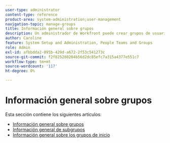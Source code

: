 ```yaml
---
user-type: administrator
content-type: reference
product-area: system-administration;user-management
navigation-topic: manage-groups
title: Información general sobre grupos
description: Un administrador de Workfront puede crear grupos de usuarios que coincidan con la estructura del departamento. Los grupos son similares pero distintos de los equipos y las empresas. El administrador de Workfront concede a los grupos el acceso a las áreas de Workfront en las que necesitan trabajar y comunicarse. Cada grupo puede mantener su información de Workfront, como usuarios, plantillas, formularios personalizados y proyectos separados de los de otros departamentos. Se requiere al menos un administrador de grupo para cada grupo. Los administradores de grupos pueden usar la página Grupos para administrar sus grupos en un solo lugar. Puede crear hasta 14 niveles de subgrupos en un grupo.
author: Caroline
feature: System Setup and Administration, People Teams and Groups
role: Admin
exl-id: afbbdda2-095b-429d-a672-2f53c541273c
source-git-commit: f2f825280204b56d2dc85efc7a315a4377e551c7
workflow-type: tm+mt
source-wordcount: '117'
ht-degree: 0%

---
```


# Información general sobre grupos

Esta sección contiene los siguientes artículos:

* [Información general sobre grupos](../../../administration-and-setup/manage-groups/groups-overview/groups.md)
* [Información general de subgrupos](../../../administration-and-setup/manage-groups/groups-overview/subgroups.md)
* [Información general sobre los grupos de inicio](../../../administration-and-setup/manage-groups/groups-overview/home-groups.md)
